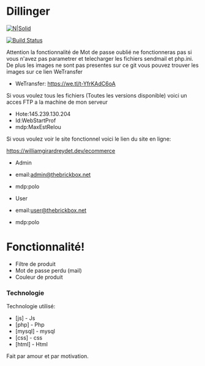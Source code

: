 # Dillinger

[![N|Solid](https://cldup.com/dTxpPi9lDf.thumb.png)](https://nodesource.com/products/nsolid)

[![Build Status](https://travis-ci.org/joemccann/dillinger.svg?branch=master)](https://travis-ci.org/joemccann/dillinger)

Attention la fonctionnalité de Mot de passe oublié ne fonctionneras pas si vous n'avez pas parametrer et telecharger les fichiers sendmail et php.ini. De plus les images ne sont pas presentes sur ce git vous pouvez trouver les images sur ce lien WeTransfer

* WeTransfer: https://we.tl/t-YfrKAdC6oA

Si vous voulez tous les fichiers (Toutes les versions disponible) voici un acces FTP a la machine de mon serveur
* Hote:145.239.130.204
* Id:WebStartProf
* mdp:MaxEstRelou

Si vous voulez voir le site fonctionnel voici le lien du site en ligne:

https://williamgirardreydet.dev/ecommerce

* Admin 
* email:admin@thebrickbox.net
* mdp:polo

* User
* email:user@thebrickbox.net
* mdp:polo

# Fonctionnalité!

  * Filtre de produit
  * Mot de passe perdu (mail)
  * Couleur de produit

### Technologie

Technologie utilisé:

* [js] - Js
* [php] - Php
* [mysql] - mysql
* [css] - css
* [html] - Html

Fait par amour et par motivation.
